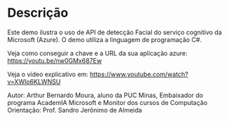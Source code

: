 # Descrição
Este demo ilustra o uso de API de detecção Facial do serviço cognitivo da Microsoft (Azure). O demo utiliza a linguagem de programação C#.

Veja como conseguir a chave e a URL da sua aplicação azure: https://youtu.be/nw0GMx687Ew

Veja o vídeo explicativo em: https://www.youtube.com/watch?v=XWIo6KLWNSU

Autor: Arthur Bernardo Moura, aluno da PUC Minas, Embaixador do programa AcademIA Microsoft e Monitor dos cursos de Computação
Orientação: Prof. Sandro Jerônimo de Almeida
